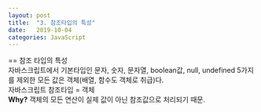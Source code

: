 ```yaml
---
layout: post
title:  "3. 참조타입의 특성"
date:   2019-10-04
categories: JavaScript
---  
```

== 참조 타입의 특성  
자바스크립트에서 기본타입인 문자, 숫자, 문자열, boolean값, null, undefined 5가지를 제외한 모든 값은 객체(배열, 함수도 객체로 취급)다.  
자바스크립트 참조타입 = 객체  
**Why?** 객체의 모든 연산이 실제 값이 아닌 참조값으로 처리되기 때문. 
